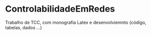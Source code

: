 ControlabilidadeEmRedes
=======================

Trabalho de TCC, com monografia Latex e desenvolviemnto (código, tabelas, dados ...)